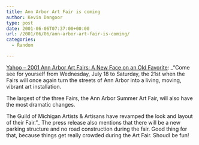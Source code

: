 ```yaml
---
title: Ann Arbor Art Fair is coming
author: Kevin Dangoor
type: post
date: 2001-06-06T07:37:00+00:00
url: /2001/06/06/ann-arbor-art-fair-is-coming/
categories:
  - Random

---
```

[Yahoo &#8211; 2001 Ann Arbor Art Fairs: A New Face on an Old Favorite][1]: _&#8220;Come see for yourself from Wednesday, July 18 to Saturday, the 21st when the Fairs will once again turn the streets of Ann Arbor into a living, moving, vibrant art installation.
  
The largest of the three Fairs, the Ann Arbor Summer Art Fair, will also have the most dramatic changes.
  
<!--more-->


  
The Guild of Michigan Artists & Artisans have revamped the look and layout of their Fair.&#8221;_ The press release also mentions that there will be a new parking structure and no road construction during the fair. Good thing for that, because things get really crowded during the Art Fair. Shoudl be fun!

 [1]: http://biz.yahoo.com/prnews/010606/dew019.html